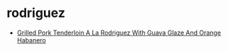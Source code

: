 # rodriguez

 * [Grilled Pork Tenderloin A La Rodriguez With Guava Glaze And Orange Habanero](index/g/grilled-pork-tenderloin-a-la-rodriguez-with-guava-glaze-and-orange-habanero-234838.json)

